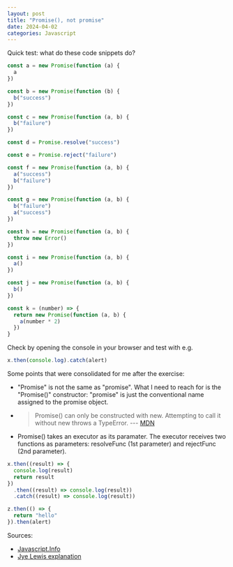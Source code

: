 ```yaml
---
layout: post
title: "Promise(), not promise"
date: 2024-04-02
categories: Javascript
---
```


Quick test: what do these code snippets do? 

```js
const a = new Promise(function (a) {
  a
})

const b = new Promise(function (b) {
  b("success")
})

const c = new Promise(function (a, b) {
  b("failure")
})

const d = Promise.resolve("success")

const e = Promise.reject("failure")

const f = new Promise(function (a, b) {
  a("success")
  b("failure")
})

const g = new Promise(function (a, b) {
  b("failure")
  a("success")
})

const h = new Promise(function (a, b) {
  throw new Error()
})

const i = new Promise(function (a, b) {
  a()
})

const j = new Promise(function (a, b) {
  b()
})

const k = (number) => {
  return new Promise(function (a, b) {
    a(number * 2)
  })
}
```

Check by opening the console in your browser and test with e.g.

```js
x.then(console.log).catch(alert)
```

Some points that were consolidated for me after the exercise:

- "Promise" is not the same as "promise". What I need to reach for is the "Promise()" constructor: "promise" is just the conventional name assigned to the promise object.

- > Promise() can only be constructed with new. Attempting to call it without new throws a TypeError. --- [MDN](https://developer.mozilla.org/en-US/docs/Web/JavaScript/Reference/Global_Objects/Promise/Promise#syntax)

- Promise() takes an executor as its paramater. The executor receives two functions as parameters: resolveFunc (1st parameter) and rejectFunc (2nd parameter).

```js
x.then((result) => {
  console.log(result)
  return result
})
  .then((result) => console.log(result))
  .catch((result) => console.log(result))

z.then(() => {
  return "hello"
}).then(alert)
```

Sources:

- [Javascript.Info](https://javascript.info/promise-basics)
- [Jye Lewis explanation](https://jyelewis.com/blog/2021-10-01-javascript-promises-the-history/)
